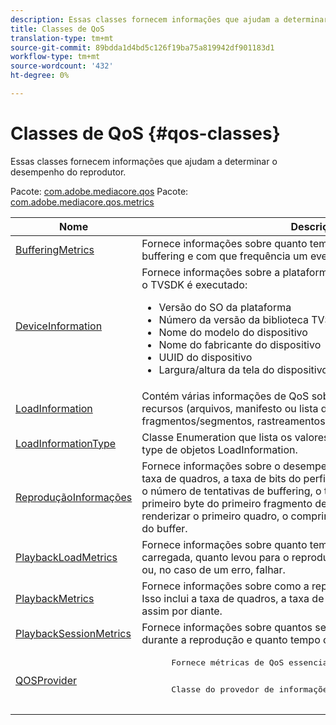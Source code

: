 ```yaml
---
description: Essas classes fornecem informações que ajudam a determinar o desempenho do reprodutor.
title: Classes de QoS
translation-type: tm+mt
source-git-commit: 89bdda1d4bd5c126f19ba75a819942df901183d1
workflow-type: tm+mt
source-wordcount: '432'
ht-degree: 0%

---
```



# Classes de QoS {#qos-classes}

Essas classes fornecem informações que ajudam a determinar o desempenho do reprodutor.

Pacote: [com.adobe.mediacore.qos](https://help.adobe.com/en_US/primetime/api/psdk/asdoc-dhls_1.4/com/adobe/mediacore/qos/package-detail.html) Pacote: [com.adobe.mediacore.qos.metrics](https://help.adobe.com/en_US/primetime/api/psdk/asdoc-dhls_1.4/com/adobe/mediacore/qos/metrics/package-detail.html)

<table frame="all" colsep="1" rowsep="1" id="table_2893EFF9755149159A4F94E781C76B6E"> 
 <thead> 
  <tr rowsep="1"> 
   <th colname="1" class="entry"> Nome </th> 
   <th colname="2" class="entry"> Descrição </th> 
  </tr> 
 </thead>
 <tbody> 
  <tr rowsep="1"> 
   <td colname="1"><span class="codeph"><a href="https://help.adobe.com/en_US/primetime/api/psdk/asdoc-dhls_1.4/com/adobe/mediacore/qos/metrics/BufferingMetrics.html" format="html" scope="external"> BufferingMetrics</a></span> </td> 
   <td colname="2"> Fornece informações sobre quanto tempo o reprodutor gastou durante o buffering e com que frequência um evento de buffering ocorreu. </td> 
  </tr> 
  <tr rowsep="1"> 
   <td colname="1"><span class="codeph"><a href="https://help.adobe.com/en_US/primetime/api/psdk/asdoc-dhls_1.4/com/adobe/mediacore/qos/DeviceInformation.html" format="html" scope="external"> DeviceInformation</a></span> </td> 
   <td colname="2">Fornece informações sobre a plataforma e o sistema operacional em que o TVSDK é executado: 
    <ul id="ul_0DE69F3B38E84964AB98DCCD11E5E123"> 
     <li id="li_19B2D1889FCA4B0F8FCB0EE8F87353B2">Versão do SO da plataforma </li> 
     <li id="li_CA35F4A48FD34555AC7D7832D5997AD4">Número da versão da biblioteca TVSDK </li> 
     <li id="li_30D38320C2A3440E92C0A477FFFBF9A0">Nome do modelo do dispositivo </li> 
     <li id="li_2D15164B987E405685B96A900EBF041D">Nome do fabricante do dispositivo </li> 
     <li id="li_B78485CB9580444DB9694404706BA191">UUID do dispositivo </li> 
     <li id="li_841EA77499B44F0692192F9DE1A798E4">Largura/altura da tela do dispositivo </li> 
    </ul> </td> 
  </tr> 
  <tr rowsep="1"> 
   <td colname="1"><span class="codeph"><a href="https://help.adobe.com/en_US/primetime/api/psdk/asdoc-dhls_1.4/com/adobe/mediacore/qos/LoadInformation.html" format="html" scope="external"> LoadInformation</a></span> </td> 
   <td colname="2"> Contém várias informações de QoS sobre o carregamento de vários recursos (arquivos, manifesto ou lista de reprodução, fragmentos/segmentos, rastreamentos e assim por diante). </td> 
  </tr> 
  <tr rowsep="1"> 
   <td colname="1"><span class="codeph"><a href="https://help.adobe.com/en_US/primetime/api/psdk/asdoc-dhls_1.4/com/adobe/mediacore/qos/LoadInformationType.html" format="html" scope="external"> LoadInformationType</a></span> </td> 
   <td colname="2"> Classe Enumeration que lista os valores possíveis para a propriedade type de objetos LoadInformation. </td> 
  </tr> 
  <tr rowsep="1"> 
   <td colname="1"><span class="codeph"><a href="https://help.adobe.com/en_US/primetime/api/psdk/asdoc-dhls_1.4/com/adobe/mediacore/qos/PlaybackInformation.html" format="html" scope="external"> ReproduçãoInformações</a></span> </td> 
   <td colname="2"> Fornece informações sobre o desempenho da reprodução. Isso inclui a taxa de quadros, a taxa de bits do perfil, o tempo total gasto no buffering, o número de tentativas de buffering, o tempo necessário para obter o primeiro byte do primeiro fragmento de vídeo, o tempo necessário para renderizar o primeiro quadro, o comprimento do buffer atual e o tempo do buffer. </td> 
  </tr> 
  <tr rowsep="1"> 
   <td colname="1"><span class="codeph"><a href="https://help.adobe.com/en_US/primetime/api/psdk/asdoc-dhls_1.4/com/adobe/mediacore/qos/metrics/PlaybackLoadMetrics.html" format="html" scope="external"> PlaybackLoadMetrics</a></span> </td> 
   <td colname="2"> Fornece informações sobre quanto tempo levou para a mídia ser carregada, quanto levou para o reprodutor renderizar o primeiro quadro ou, no caso de um erro, falhar. </td> 
  </tr> 
  <tr rowsep="1"> 
   <td colname="1"><span class="codeph"><a href="https://help.adobe.com/en_US/primetime/api/psdk/asdoc-dhls_1.4/com/adobe/mediacore/qos/metrics/PlaybackMetrics.html" format="html" scope="external"> PlaybackMetrics</a></span> </td> 
   <td colname="2"> Fornece informações sobre como a reprodução está se comportando. Isso inclui a taxa de quadros, a taxa de bits, o comprimento do buffer e assim por diante. </td> 
  </tr> 
  <tr rowsep="1"> 
   <td colname="1"><span class="codeph"><a href="https://help.adobe.com/en_US/primetime/api/psdk/asdoc-dhls_1.4/com/adobe/mediacore/qos/metrics/PlaybackSessionMetrics.html" format="html" scope="external"> PlaybackSessionMetrics</a></span> </td> 
   <td colname="2"> Fornece informações sobre quantos segundos o reprodutor passou durante a reprodução e quanto tempo o vídeo estava realmente na tela. </td> 
  </tr> 
  <tr rowsep="1"> 
   <td colname="1"><span class="codeph"><a href="https://help.adobe.com/en_US/primetime/api/psdk/asdoc-dhls_1.4/com/adobe/mediacore/qos/QOSProvider.html" format="html" scope="external"> QOSProvider</a></span> </td> 
   <td colname="2">
    <pre>
      Fornece métricas de QoS essenciais para reprodução e dispositivo.
    </pre>
    <pre>
      Classe do provedor de informações de QOS.
    </pre> </td> 
  </tr> 
 </tbody> 
</table>

